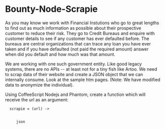 Bounty-Node-Scrapie
===================

As you may know we work with Financial Instutions who go to great lengths to find out as much information as possible about their prospective customer to reduce their risk. They go to Credit Bureaus and enquire with customer details to see if any customer has ever defaulted before. The bureaus are central organizations that can trace any loan you have ever taken and if you have defaulted (not paid the required amount) answer when did you default and how much was that amount. 

We are working with one such government entity. Like good legacy systems, there are no APIs -- at least not for a tiny fish like Artoo. We need to scrap data of their website and create a JSON object that we can internally consume. Look at the sample htm pages. (Note: We have modified data to anonymize the individual).

Using CoffeeScript Nodejs and Phantom, create a function which will receive the url as an argument:

```
  scrapie = (url) ->
  	 

     json

```
